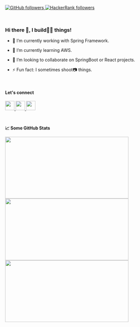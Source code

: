 <p align="left">
 
  <a href="https://github.com/abdulquadir01?tab=followers">
    <img alt="GitHub followers" src="https://img.shields.io/github/followers/abdulquadir01?color=green&logo=github">
  </a>
  <a href="https://www.hackerrank.com/AbdulQuadir">
    <img alt="HackerRank followers" src="https://img.shields.io/badge/Hackerrank-Abdul Quadir%20-green.svg">
  </a>

</p>

<br/>

### Hi there 👋, I build:technologist: things!

- 🔭 I’m currently working with Spring Framework.
- 🌱 I’m currently learning AWS.
- :handshake: I’m looking to collaborate on SpringBoot or React projects.

- ⚡ Fun fact: I sometimes shoot:camera: things.

<br/>

#### Let's connect

<p left="center">
 
<a href="https://wa.me/9334225839?text=Hello%20Abdul">
  <img src="https://img.shields.io/badge/WHATSAPP-%2325D366.svg?&style=for-the-badge&logo=whatsapp&logoColor=white" height="30px" />    
</a>
 
<a href="https://www.linkedin.com/in/abdulquadir01/">
  <img src="https://img.shields.io/badge/linkedin-%230077B5.svg?&style=for-the-badge&logo=linkedin&logoColor=white" height="30px" />
</a>
<a href="https://github.com/abdulquadir01">
  <img src="https://img.shields.io/badge/github-%23222222.svg?&style=for-the-badge&logo=github&logoColor=white" height="30px" />        
</a>
 
</p>

<br/>

<strong>&#128200; Some GitHub Stats </strong>

<p float="left">
<!--
 <img align="left" src="https://leetcard.jacoblin.cool/raj713335?theme=light&font=Karma&ext=contest" height="200" width="400"/>
 -->
<img align="left" src="https://github-readme-stats.vercel.app/api/top-langs/?username=abdulquadir01&show_icons=true&hide_border=true&layout=compact&langs_count=10" height="200" width="400" />
</p>

<p float="left">
<img align="left" src="http://github-readme-streak-stats.herokuapp.com/?user=abdulquadir01&theme=default&hide_border=true" height="200" width="400"/>
<img align="left" src="https://github-readme-stats.vercel.app/api/?username=abdulquadir01&theme=default&show_icons=true&count_private=true&hide_border=true" height="200" width="400"/>
</p>
  
